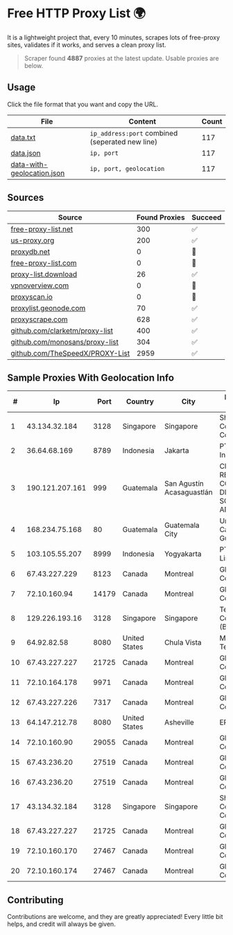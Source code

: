 
# Free HTTP Proxy List 🌍

It is a lightweight project that, every 10 minutes, scrapes lots of free-proxy sites, validates if it works, and serves a clean proxy list.


> Scraper found **4887** proxies at the latest update. Usable proxies are below.

## Usage

Click the file format that you want and copy the URL.


|File|Content|Count|
|----|-------|-----|
|[data.txt](https://raw.githubusercontent.com/themiralay/Proxy-List-World/master/data.txt)|`ip_address:port` combined (seperated new line)|117|
|[data.json](https://raw.githubusercontent.com/themiralay/Proxy-List-World/master/data.json)|`ip, port`|117|
|[data-with-geolocation.json](https://raw.githubusercontent.com/themiralay/Proxy-List-World/master/data-with-geolocation.json)|`ip, port, geolocation`|117|

## Sources

|Source|Found Proxies|Succeed|
|------|-------------|-------|
|[free-proxy-list.net](https://free-proxy-list.net)|300|✅|
|[us-proxy.org](https://www.us-proxy.org)|200|✅|
|[proxydb.net](http://proxydb.net)|0|🚫|
|[free-proxy-list.com](https://free-proxy-list.com/?page=&port=&type%5B%5D=http&type%5B%5D=https&up_time=0&search=Search)|0|🚫|
|[proxy-list.download](https://www.proxy-list.download/HTTP)|26|✅|
|[vpnoverview.com](https://vpnoverview.com/privacy/anonymous-browsing/free-proxy-servers)|0|🚫|
|[proxyscan.io](https://www.proxyscan.io)|0|🚫|
|[proxylist.geonode.com](https://proxylist.geonode.com/api/proxy-list?limit=300&page=1&sort_by=lastChecked&sort_type=desc&protocols=http,https)|70|✅|
|[proxyscrape.com](https://api.proxyscrape.com/v2/?request=displayproxies&protocol=http&timeout=10000&country=all&ssl=all&anonymity=all)|628|✅|
|[github.com/clarketm/proxy-list](https://raw.githubusercontent.com/clarketm/proxy-list/master/proxy-list-raw.txt)|400|✅|
|[github.com/monosans/proxy-list](https://raw.githubusercontent.com/monosans/proxy-list/main/proxies/http.txt)|304|✅|
|[github.com/TheSpeedX/PROXY-List](https://raw.githubusercontent.com/TheSpeedX/PROXY-List/master/http.txt)|2959|✅|


## Sample Proxies With Geolocation Info

|#|Ip|Port|Country|City|Internet Service Provider|
|-|--|----|-------|----|-------------------------|
|1|43.134.32.184|3128|Singapore|Singapore|Shenzhen Tencent Computer Systems Company Limited|
|2|36.64.68.169|8789|Indonesia|Jakarta|PT. Telekomunikasi Indonesia|
|3|190.121.207.161|999|Guatemala|San Agustín Acasaguastlán|CENTRAL DE REDES Y COMUNICACIONES DE GUATEMALA, SOCIEDAD ANONIMA|
|4|168.234.75.168|80|Guatemala|Guatemala City|Universidad de San Carlos de Guatemala|
|5|103.105.55.207|8999|Indonesia|Yogyakarta|PT. Mega Artha Lintas Data|
|6|67.43.227.229|8123|Canada|Montreal|GloboTech Communications|
|7|72.10.160.94|14179|Canada|Montreal|GloboTech Communications|
|8|129.226.193.16|3128|Singapore|Singapore|Tencent Cloud Computing (Beijing) Co|
|9|64.92.82.58|8080|United States|Chula Vista|Momentum Telecom, Inc.|
|10|67.43.227.227|21725|Canada|Montreal|GloboTech Communications|
|11|72.10.164.178|9971|Canada|Montreal|GloboTech Communications|
|12|67.43.227.226|7317|Canada|Montreal|GloboTech Communications|
|13|64.147.212.78|8080|United States|Asheville|ERC Broadband|
|14|72.10.160.90|29055|Canada|Montreal|GloboTech Communications|
|15|67.43.236.20|27519|Canada|Montreal|GloboTech Communications|
|16|67.43.236.20|27519|Canada|Montreal|GloboTech Communications|
|17|43.134.32.184|3128|Singapore|Singapore|Shenzhen Tencent Computer Systems Company Limited|
|18|67.43.227.227|21725|Canada|Montreal|GloboTech Communications|
|19|72.10.160.170|27467|Canada|Montreal|GloboTech Communications|
|20|72.10.160.174|27467|Canada|Montreal|GloboTech Communications|



## Contributing

Contributions are welcome, and they are greatly appreciated! Every
little bit helps, and credit will always be given.

